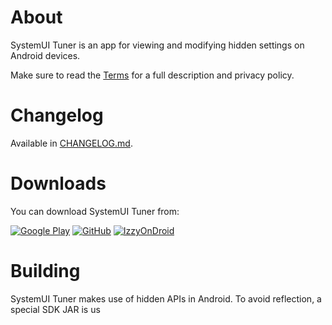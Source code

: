 # About
SystemUI Tuner is an app for viewing and modifying hidden settings on Android devices.

Make sure to read the [Terms](app/src/main/assets/terms.md) for a full description and privacy policy.

# Changelog
Available in [CHANGELOG.md](CHANGELOG.md).

# Downloads
You can download SystemUI Tuner from:

[![Google Play](https://img.shields.io/endpoint?color=green&logo=google-play&style=for-the-badge&url=https%3A%2F%2Fplay.cuzi.workers.dev%2Fplay%3Fi%3Dcom.zacharee1.systemuituner%26l%3DGoogle%2520Play%26m%3D%24version)](https://play.google.com/store/apps/details?id=com.zacharee1.systemuituner)
[![GitHub](https://img.shields.io/github/v/release/zacharee/Tweaker?include_prereleases&label=GitHub&logo=GitHub&style=for-the-badge)](https://github.com/zacharee/Tweaker/releases)
[![IzzyOnDroid](https://img.shields.io/endpoint?url=https://apt.izzysoft.de/fdroid/api/v1/shield/com.zacharee1.systemuituner&logo=F-Droid&style=for-the-badge)](https://apt.izzysoft.de/fdroid/index/apk/com.zacharee1.systemuituner)

# Building
SystemUI Tuner makes use of hidden APIs in Android. To avoid reflection, a special SDK JAR is us